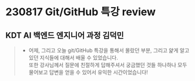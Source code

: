 # 230817 Git/GitHub 특강 review

## KDT AI 백엔드 엔지니어 과정 김덕민

> - 어제, 그리고 오늘 git/GitHub 특강을 통해서 몰랐던 부분, 그리고 얉게 알고있던 지식들에 대해서 배울 수 있었습니다.<br> 또한 강사님께서 질문에 친절하게 답해주셔서 궁금했던 것들 하나하나 모두 물어보고 답변을 얻을 수 있어서 유익한 시간이었습니다!
